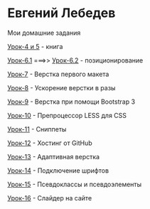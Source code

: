 # Евгений Лебедев
Мои домашние задания

[Урок-4 и 5](https://codepen.io/Evgen50/pen/OxNvge) - книга

[Урок-6.1](https://codepen.io/Evgen50/pen/rGMZrd) ===>> [Урок-6.2](https://codepen.io/Evgen50/pen/wrzROz) - позиционирование

[Урок-7](https://bro50.github.io/lesson_7/src/) - Верстка первого макета

[Урок-8](https://bro50.github.io/lesson_8/) - Ускорение верстки в разы

[Урок-9](https://bro50.github.io/lesson_9/) - Верстка при помощи Bootstrap 3

[Урок-10](https://yadi.sk/d/CDUCQt773NwigB) - Препроцессор LESS для CSS

[Урок-11]() -  Сниппеты 

[Урок-12](https://bro50.github.io/lesson_12/index.html) - Хостинг от GitHub

[Урок-13](https://bro50.github.io/lesson_13/src/index.html) - Адаптивная верстка

[Урок-14](https://bro50.github.io/lesson_14/) - Подключение шрифтов

[Урок-15](https://bro50.github.io/lesson_15/index.html) - Псевдоклассы и псевдоэлементы

[Урок-16](https://bro50.github.io/lesson_16/src/) - Слайдер на сайте
